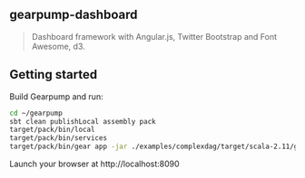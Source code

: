 ## gearpump-dashboard

> Dashboard framework with Angular.js, Twitter Bootstrap and Font Awesome, d3.

## Getting started

Build Gearpump and run:

```bash
cd ~/gearpump
sbt clean publishLocal assembly pack
target/pack/bin/local
target/pack/bin/services
target/pack/bin/gear app -jar ./examples/complexdag/target/scala-2.11/gepump-examples-complexdag_2.11-0.2.4-SNAPSHOT.jar io.gearpump.streaming.examples.complexdag.Dag
```

Launch your browser at http://localhost:8090

